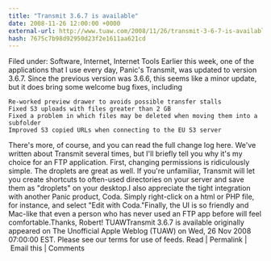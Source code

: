 ```yaml
---
title: "Transmit 3.6.7 is available"
date: 2008-11-26 12:00:00 +0000
external-url: http://www.tuaw.com/2008/11/26/transmit-3-6-7-is-available/
hash: 7675c7b98d92950d23f2e1611aa621cd
---
```


Filed under: Software, Internet, Internet Tools
 Earlier this week, one of the applications that I use every day, Panic's Transmit, was updated to version 3.6.7. Since the previous version was 3.6.6, this seems like a minor update, but it does bring some welcome bug fixes, including


    Re-worked preview drawer to avoids possible transfer stalls
    Fixed S3 uploads with files greater than 2 GB
    Fixed a problem in which files may be deleted when moving them into a subfolder
    Improved S3 copied URLs when connecting to the EU S3 server

There's more, of course, and you can read the full change log here. We've written about Transmit several times, but I'll briefly tell you why it's my choice for an FTP application. First, changing permissions is ridiculously simple. The droplets are great as well. If you're unfamiliar, Transmit will let you create shortcuts to often-used directories on your server and save them as "droplets" on your desktop.I also appreciate the tight integration with another Panic product, Coda. Simply right-click on a html or PHP file, for instance, and select "Edit with Coda."Finally, the UI is so friendly and Mac-like that even a person who has never used an FTP app before will feel comfortable.Thanks, Robert!
TUAWTransmit 3.6.7 is available originally appeared on The Unofficial Apple Weblog (TUAW) on Wed, 26 Nov 2008 07:00:00 EST.  Please see our terms for use of feeds.
Read | Permalink | Email this | Comments


 

